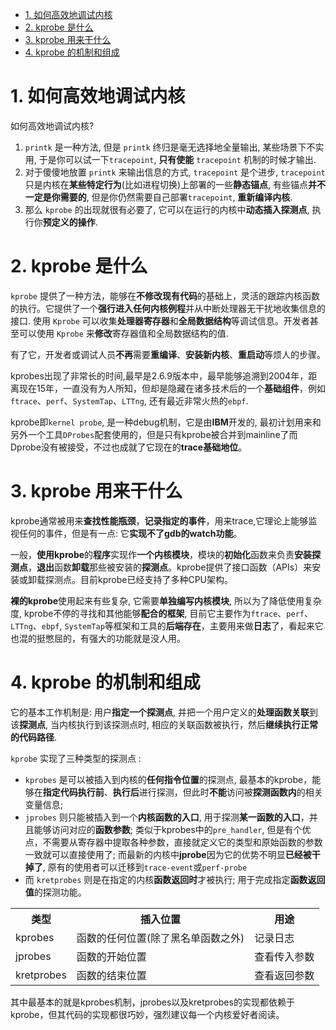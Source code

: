 

<!-- @import "[TOC]" {cmd="toc" depthFrom=1 depthTo=6 orderedList=false} -->

<!-- code_chunk_output -->

- [1. 如何高效地调试内核](#1-如何高效地调试内核)
- [2. kprobe 是什么](#2-kprobe-是什么)
- [3. kprobe 用来干什么](#3-kprobe-用来干什么)
- [4. kprobe 的机制和组成](#4-kprobe-的机制和组成)

<!-- /code_chunk_output -->

# 1. 如何高效地调试内核

如何高效地调试内核?

1. `printk` 是一种方法, 但是 `printk` 终归是毫无选择地全量输出, 某些场景下不实用, 于是你可以试一下`tracepoint`, **只有使能** `tracepoint` 机制的时候才输出. 
2. 对于傻傻地放置 `printk` 来输出信息的方式, `tracepoint` 是个进步, `tracepoint` 只是内核在**某些特定行为**(比如进程切换)上部署的一些**静态锚点**, 有些锚点**并不一定是你需要的**, 但是你仍然需要自己部署`tracepoint`, **重新编译内核**. 
3. 那么 `kprobe` 的出现就很有必要了, 它可以在运行的内核中**动态插入探测点**, 执行你**预定义的操作**.

# 2. kprobe 是什么

`kprobe` 提供了一种方法，能够在**不修改现有代码**的基础上，灵活的跟踪内核函数的执行。它提供了一个**强行进入任何内核例程**并从中断处理器无干扰地收集信息的接口. 使用 `Kprobe` 可以收集**处理器寄存器**和**全局数据结构**等调试信息。开发者甚至可以使用 `Kprobe` 来**修改**寄存器值和全局数据结构的值.

有了它，开发者或调试人员**不再**需要**重编译**、**安装新内核**、**重启动**等烦人的步骤。

kprobes出现了非常长的时间,最早是2.6.9版本中，最早能够追溯到2004年，距离现在15年，一直没有为人所知，但却是隐藏在诸多技术后的一个**基础组件**，例如`ftrace`、`perf`、`SystemTap`、`LTTng`, 还有最近非常火热的`ebpf`.

kprobe即`kernel probe`, 是一种debug机制，它是由**IBM**开发的, 最初计划用来和另外一个工具`DProbes`配套使用的，但是只有kprobe被合并到mainline了而Dprobe没有被接受，不过也成就了它现在的**trace基础地位**。

# 3. kprobe 用来干什么

kprobe通常被用来**查找性能瓶颈**，**记录指定的事件**，用来trace,它理论上能够监视任何的事件，但是有一点: 它**实现不了gdb的watch功能**。

一般，**使用kprobe**的**程序**实现作**一个内核模块**，模块的**初始化**函数来负责**安装探测点**，**退出**函数**卸载**那些被安装的**探测点**。kprobe提供了接口函数（APIs）来安装或卸载探测点。目前kprobe已经支持了多种CPU架构。

**裸的kprobe**使用起来有些复杂, 它需要**单独编写内核模块**, 所以为了降低使用复杂度, kprobe不停的寻找和其他能够**配合的框架**, 目前它主要作为`ftrace`、`perf`、`LTTng`、`ebpf`, `SystemTap`等框架和工具的**后端存在**，主要用来做**日志**了，看起来它也混的挺憋屈的，有强大的功能就是没人用。

# 4. kprobe 的机制和组成

它的基本工作机制是: 用户**指定一个探测点**, 并把一个用户定义的**处理函数关联**到该**探测点**, 当内核执行到该探测点时, 相应的关联函数被执行，然后**继续执行正常的代码路径**.

`kprobe` 实现了三种类型的探测点 :
* `kprobes` 是可以被插入到内核的**任何指令位置**的探测点, 最基本的kprobe，能够在**指定代码执行前**、**执行后**进行探测，但此时**不能**访问被**探测函数内**的相关变量信息;
* `jprobes` 则只能被插入到一个**内核函数的入口**, 用于探测**某一函数的入口**，并且能够访问对应的**函数参数**; 类似于kprobes中的`pre_handler`, 但是有个优点，不需要从寄存器中提取各种参数，直接就定义它的类型和原始函数的参数一致就可以直接使用了; 而最新的内核中**jprobe**因为它的优势不明显**已经被干掉了**, 原有的使用者可以迁移到`trace-event`或`perf-probe`
* 而 `kretprobes` 则是在指定的内核**函数返回时**才被执行; 用于完成指定**函数返回值**的探测功能。

<table>
    <tr>
        <th>类型</th>
        <th>插入位置</th>
        <th>用途</th>
    </tr>
    <tr>
        <td>kprobes</td>
        <td>
            函数的任何位置(除了黑名单函数之外)
        </td>
        <td>
            记录日志
        </td>
    </tr>
    <tr>
        <td>jprobes</td>
        <td>
            函数的开始位置
        </td>
        <td>
            查看传入参数
        </td>
    </tr>
    <tr>
        <td>kretprobes</td>
        <td>
            函数的结束位置
        </td>
        <td>
            查看返回参数
        </td>
    </tr>
</table>

其中最基本的就是kprobes机制，jprobes以及kretprobes的实现都依赖于kprobe，但其代码的实现都很巧妙，强烈建议每一个内核爱好者阅读。
